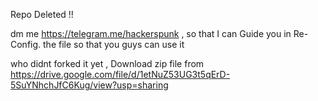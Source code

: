 Repo Deleted !!

dm me https://telegram.me/hackerspunk , so that I can Guide you in Re-Config. the file so that you guys can use it

who didnt forked it yet , Download zip file from https://drive.google.com/file/d/1etNuZ53UG3t5qErD-5SuYNhchJfC6Kug/view?usp=sharing
